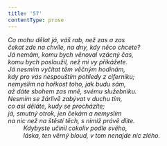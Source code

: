 ```yaml
---
title: '57'
contentType: prose
---
```


_Co mohu dělat já, váš rab, než zas a zas  
čekat zde na chvíle, na dny, kdy něco chcete?  
Já nemám, komu bych věnoval vzácný čas,  
komu bych posloužil, než mi vy přikážete.  
Já nesmím vyčítat těm věčným hodinám,  
kdy pro vás nespouštím pohledy z ciferníku;  
nemyslím na hořkost toho, jak budu sám,  
až dáte sbohem zas mně, svému služebníku.  
Nesmím se žárlivě zabývat v duchu tím,  
co asi děláte, kudy se procházíte;  
já, smutný otrok, jen čekám a nemyslím  
na nic než na štěstí těch, s nimiž právě dlíte.  
         Kdybyste učinil cokoliv podle svého,  
         láska, ten věrný bloud, v tom nenajde nic zlého._
